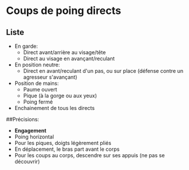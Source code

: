 # Coups de poing directs

## Liste
- En garde:
    - Direct avant/arrière au visage/tête
    - Direct au visage en avançant/reculant
- En position neutre:
    - Direct en avant/reculant d'un pas, ou sur place (défense contre un agresseur s'avançant)
- Position de mains:
    - Paume ouvert
	- Pique (à la gorge ou aux yeux)
	- Poing fermé
- Enchainement de tous les directs

##Précisions:
- **Engagement**
- Poing horizontal
- Pour les piques, doigts légèrement pliés
- En déplacement, le bras part avant le corps
- Pour les coups au corps, descendre sur ses appuis (ne pas se découvrir)
